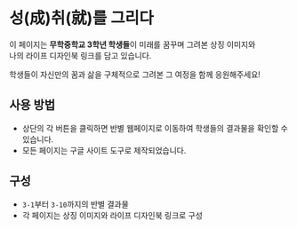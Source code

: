 # 성(成)취(就)를 그리다

이 페이지는 **무학중학교 3학년 학생들**이 미래를 꿈꾸며 그려본 상징 이미지와  
나의 라이프 디자인북 링크를 담고 있습니다.

학생들이 자신만의 꿈과 삶을 구체적으로 그려본 그 여정을 함께 응원해주세요!

## 사용 방법
- 상단의 각 버튼을 클릭하면 반별 웹페이지로 이동하여 학생들의 결과물을 확인할 수 있습니다.
- 모든 페이지는 구글 사이트 도구로 제작되었습니다.

## 구성
- `3-1`부터 `3-10`까지의 반별 결과물
- 각 페이지는 상징 이미지와 라이프 디자인북 링크로 구성

